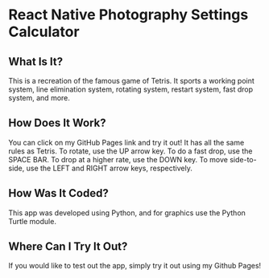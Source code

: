 # React Native Photography Settings Calculator
## What Is It?
This is a recreation of the famous game of Tetris. It sports a working point system, line elimination system, rotating system, restart system, fast drop system, and more.
## How Does It Work?
You can click on my GitHub Pages link and try it out! It has all the same rules as Tetris. To rotate, use the UP arrow key. To do a fast drop, use the SPACE BAR. To drop at a higher rate, use the DOWN key. To move side-to-side, use the LEFT and RIGHT arrow keys, respectively.
## How Was It Coded?
This app was developed using Python, and for graphics use the Python Turtle module.
## Where Can I Try It Out?
If you would like to test out the app, simply try it out using my Github Pages! 
